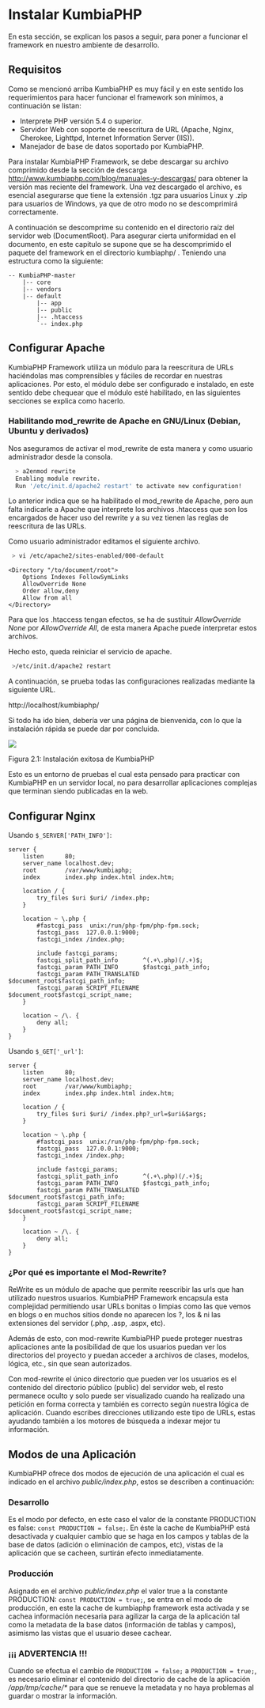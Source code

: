 # Instalar KumbiaPHP

En esta sección, se explican los pasos a seguir, para poner a funcionar el
framework en nuestro ambiente de desarrollo.

## Requisitos

Como se mencionó arriba KumbiaPHP es muy fácil y en este sentido los
requerimientos para hacer funcionar el framework son mínimos, a continuación
se listan:

  * Interprete PHP versión 5.4 o superior.
  * Servidor Web con soporte de reescritura de URL (Apache, Nginx, Cherokee, Lighttpd, Internet Information Server (IIS)).
  * Manejador de base de datos soportado por KumbiaPHP.

Para instalar KumbiaPHP Framework, se debe descargar su archivo comprimido
desde la sección de descarga http://www.kumbiaphp.com/blog/manuales-y-descargas/ para
obtener la versión mas reciente del framework. Una vez descargado el archivo,
es esencial asegurarse que tiene la extensión .tgz para usuarios Linux y .zip
para usuarios de Windows, ya que de otro modo no se descomprimirá
correctamente.

A continuación se descomprime su contenido en el directorio raíz del servidor
web (DocumentRoot). Para asegurar cierta uniformidad en el documento, en este
capitulo se supone que se ha descomprimido el paquete del framework en el
directorio kumbiaphp/ . Teniendo una estructura como la siguiente:
```
-- KumbiaPHP-master  
    |-- core 
    |-- vendors 
    |-- default  
        |-- app  
        |-- public  
        |-- .htaccess  
        `-- index.php  
```

## Configurar Apache

KumbiaPHP Framework utiliza un módulo para la reescritura de URLs haciéndolas
mas comprensibles y fáciles de recordar en nuestras aplicaciones. Por esto, el
módulo debe ser configurado e instalado, en este sentido debe chequear que el
módulo esté habilitado, en las siguientes secciones se explica como hacerlo.

### Habilitando mod_rewrite de Apache en GNU/Linux (Debian, Ubuntu y derivados)

Nos aseguramos de activar el mod_rewrite  de esta manera y como usuario
administrador desde la consola.
```bash
  > a2enmod rewrite
  Enabling module rewrite.
  Run '/etc/init.d/apache2 restart' to activate new configuration!
```  
  
Lo anterior indica que se ha habilitado el mod_rewrite  de Apache, pero aun
falta indicarle a Apache que interprete los archivos .htaccess  que son los
encargados de hacer uso del rewrite y a su vez tienen las reglas de
reescritura de las URLs.

Como usuario administrador editamos el siguiente archivo.
``` bash
 > vi /etc/apache2/sites-enabled/000-default  
```
  
```apacheconf
<Directory "/to/document/root">  
    Options Indexes FollowSymLinks
    AllowOverride None
    Order allow,deny
    Allow from all
</Directory>  
```
  
Para que los .htaccess tengan efectos, se ha de sustituir
*AllowOverride None*
por *AllowOverride All*, de esta manera Apache puede interpretar estos archivos.

Hecho esto, queda reiniciar el servicio de apache.

```bash
 >/etc/init.d/apache2 restart  
```

A continuación, se prueba todas las configuraciones realizadas mediante la
siguiente URL.

http://localhost/kumbiaphp/  

  
Si todo ha ido bien, debería ver una página de bienvenida, con lo que la instalación rápida se puede dar por
concluida.

![](../images/image12.png)

Figura 2.1: Instalación exitosa de KumbiaPHP

Esto es un entorno de pruebas el cual esta pensado para practicar con
KumbiaPHP en un servidor local, no para desarrollar aplicaciones complejas que
terminan siendo publicadas en la web.

## Configurar Nginx

Usando `$_SERVER['PATH_INFO']`:

```nginx
server {
    listen      80;
    server_name localhost.dev;
    root        /var/www/kumbiaphp;
    index       index.php index.html index.htm;

    location / {
        try_files $uri $uri/ /index.php;
    }

    location ~ \.php {
        #fastcgi_pass  unix:/run/php-fpm/php-fpm.sock;
        fastcgi_pass  127.0.0.1:9000;
        fastcgi_index /index.php;

        include fastcgi_params;
        fastcgi_split_path_info       ^(.+\.php)(/.+)$;
        fastcgi_param PATH_INFO       $fastcgi_path_info;
        fastcgi_param PATH_TRANSLATED $document_root$fastcgi_path_info;
        fastcgi_param SCRIPT_FILENAME $document_root$fastcgi_script_name;
    }

    location ~ /\. {
        deny all;
    }
}
```

Usando `$_GET['_url']`:

```nginx
server {
    listen      80;
    server_name localhost.dev;
    root        /var/www/kumbiaphp;
    index       index.php index.html index.htm;

    location / {
        try_files $uri $uri/ /index.php?_url=$uri&$args;
    }

    location ~ \.php {
        #fastcgi_pass  unix:/run/php-fpm/php-fpm.sock;
        fastcgi_pass  127.0.0.1:9000;
        fastcgi_index /index.php;

        include fastcgi_params;
        fastcgi_split_path_info       ^(.+\.php)(/.+)$;
        fastcgi_param PATH_INFO       $fastcgi_path_info;
        fastcgi_param PATH_TRANSLATED $document_root$fastcgi_path_info;
        fastcgi_param SCRIPT_FILENAME $document_root$fastcgi_script_name;
    }

    location ~ /\. {
        deny all;
    }
}
```


### ¿Por qué es importante el Mod-Rewrite?

ReWrite es un módulo de apache que permite reescribir las urls que han
utilizado nuestros usuarios. KumbiaPHP Framework encapsula esta complejidad
permitiendo usar URLs bonitas o limpias como las que vemos en blogs o en
muchos sitios donde no aparecen los ?, los & ni las extensiones del servidor
(.php, .asp, .aspx, etc).

Además de esto, con mod-rewrite KumbiaPHP puede proteger nuestras
aplicaciones ante la posibilidad de que los usuarios puedan ver los
directorios del proyecto y puedan acceder a archivos de clases, modelos,
lógica, etc., sin que sean autorizados.

Con mod-rewrite  el único directorio que pueden ver los usuarios es el
contenido del directorio público (public) del servidor web, el resto permanece
oculto y solo puede ser visualizado cuando ha realizado una petición en forma
correcta y también es correcto según nuestra lógica de aplicación. Cuando
escribes direcciones utilizando este tipo de URLs, estas ayudando también a
los motores de búsqueda a indexar mejor tu información.

## Modos de una Aplicación

KumbiaPHP ofrece dos modos de ejecución de una aplicación el cual es indicado 
en el archivo _public/index.php_, estos se describen a continuación:

### Desarrollo

Es el modo por defecto, en este caso el valor de la constante PRODUCTION 
es false: `const PRODUCTION = false;`. En éste la cache de KumbiaPHP está 
desactivada y cualquier cambio que se haga en los campos y tablas de la base 
de datos (adición o eliminación de campos, etc), vistas de la aplicación 
que se cacheen, surtirán efecto inmediatamente.

### Producción

Asignado en el archivo _public/index.php_ el valor true a la constante PRODUCTION: 
`const PRODUCTION = true;`, se entra en el modo de producción, en este la cache 
de kumbiaphp framework esta activada y se cachea información necesaria para 
agilizar la carga de la aplicación tal como la metadata de la base datos 
(información de tablas y campos), asimismo las vistas que el usuario desee cachear.

### ¡¡¡ ADVERTENCIA !!!
Cuando se efectua el cambio de `PRODUCTION = false;` a `PRODUCTION = true;`, 
es necesario eliminar el contenido del directorio de cache de la aplicación _/app/tmp/cache/*_ para que se renueve la metadata y no haya problemas al guardar o mostrar la información.
